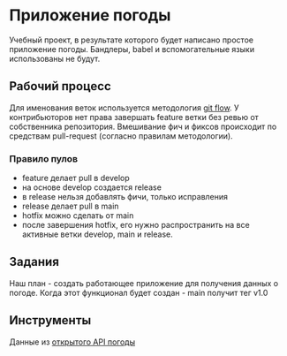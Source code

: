 # Приложение погоды
Учебный проект, в результате которого будет написано простое приложение погоды. Бандлеры, babel и вспомогательные языки использованы не будут.

## Рабочий процесс
Для именования веток используется методология [git flow](https://www.atlassian.com/ru/git/tutorials/comparing-workflows/gitflow-workflow). У контрибьюторов нет права завершать feature ветки без ревью от собственника репозитория. Вмешивание фич и фиксов происходит по средствам pull-request (согласно правилам методологии).

### Правило пулов
- feature делает pull в develop
- на основе develop создается release
- в release нельзя добавлять фичи, только исправления
- release делает pull в main
- hotfix можно сделать от main
- после завершения hotfix, его нужно распространить на все активные ветки develop, main и release.

## Задания
Наш план - создать работающее приложение для получения данных о погоде. Когда этот функционал будет создан - main получит тег v1.0

## Инструменты
Данные из [открытого API погоды](https://openweathermap.org/)
